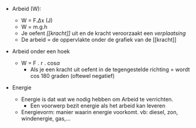 - Arbeid (W):
	- W = F.$\Delta$x (J)
	- W = m.g.h
	- Je oefent *[[kracht]]* uit en de kracht veroorzaakt een *verplaatsing*
	- De arbeid = de oppervlakte onder de grafiek van de [[kracht]]


- Arbeid onder een hoek
	- W = F . r . cos$\alpha$ 
		- Als je een kracht uit oefent in de tegengestelde richting = wordt cos 180 graden (oftewel negatief)


- Energie
	- Energie is dat wat we nodig hebben om Arbeid te verrichten.
		- Een voorwerp bezit energie als het arbeid kan leveren
	- Energievorm: manier waarin energie voorkomt. vb: diesel, zon, windenergie, gas,...
	